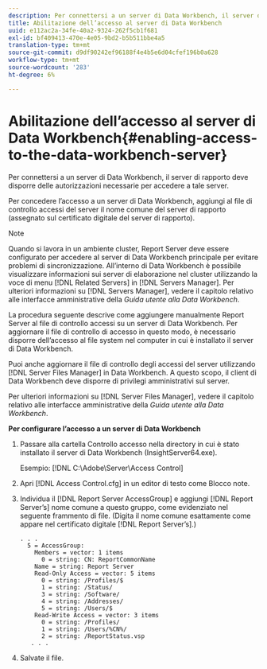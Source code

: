 ```yaml
---
description: Per connettersi a un server di Data Workbench, il server di rapporto deve disporre delle autorizzazioni necessarie per accedere a tale server.
title: Abilitazione dell’accesso al server di Data Workbench
uuid: e112ac2a-34fe-40a2-9324-262f5cb1f681
exl-id: bf409413-470e-4e05-9bd2-b5b511bbe4a5
translation-type: tm+mt
source-git-commit: d9df90242ef96188f4e4b5e6d04cfef196b0a628
workflow-type: tm+mt
source-wordcount: '283'
ht-degree: 6%

---
```


# Abilitazione dell’accesso al server di Data Workbench{#enabling-access-to-the-data-workbench-server}

Per connettersi a un server di Data Workbench, il server di rapporto deve disporre delle autorizzazioni necessarie per accedere a tale server.

Per concedere l’accesso a un server di Data Workbench, aggiungi al file di controllo accessi del server il nome comune del server di rapporto (assegnato sul certificato digitale del server di rapporto).

>[!NOTE]
>
>Quando si lavora in un ambiente cluster, Report Server deve essere configurato per accedere al server di Data Workbench principale per evitare problemi di sincronizzazione. All’interno di Data Workbench è possibile visualizzare informazioni sui server di elaborazione nel cluster utilizzando la voce di menu [!DNL Related Servers] in [!DNL Servers Manager]. Per ulteriori informazioni su [!DNL Servers Manager], vedere il capitolo relativo alle interfacce amministrative della *Guida utente alla Data Workbench*.

La procedura seguente descrive come aggiungere manualmente Report Server al file di controllo accessi su un server di Data Workbench. Per aggiornare il file di controllo di accesso in questo modo, è necessario disporre dell’accesso al file system nel computer in cui è installato il server di Data Workbench.

Puoi anche aggiornare il file di controllo degli accessi del server utilizzando [!DNL Server Files Manager] in Data Workbench. A questo scopo, il client di Data Workbench deve disporre di privilegi amministrativi sul server.

Per ulteriori informazioni su [!DNL Server Files Manager], vedere il capitolo relativo alle interfacce amministrative della *Guida utente alla Data Workbench*.

**Per configurare l’accesso a un server di Data Workbench**

1. Passare alla cartella Controllo accesso nella directory in cui è stato installato il server di Data Workbench (InsightServer64.exe).

   Esempio: [!DNL C:\Adobe\Server\Access Control]

1. Apri [!DNL Access Control.cfg] in un editor di testo come Blocco note.
1. Individua il [!DNL Report Server AccessGroup] e aggiungi [!DNL Report Server’s] nome comune a questo gruppo, come evidenziato nel seguente frammento di file. (Digita il nome comune esattamente come appare nel certificato digitale [!DNL Report Server’s].)

   ```
   . . .
     5 = AccessGroup: 
       Members = vector: 1 items
         0 = string: CN: ReportCommonName
       Name = string: Report Server
       Read-Only Access = vector: 5 items
         0 = string: /Profiles/$
         1 = string: /Status/
         3 = string: /Software/
         4 = string: /Addresses/
         5 = string: /Users/$
       Read-Write Access = vector: 3 items
         0 = string: /Profiles/
         1 = string: /Users/%CN%/
         2 = string: /ReportStatus.vsp
      . . .
   ```

1. Salvate il file.
